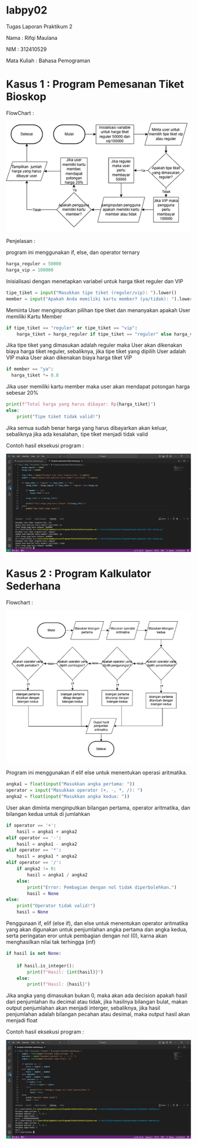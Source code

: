 # labpy02

Tugas Laporan Praktikum 2

Nama : Rifqi Maulana

NIM : 312410529

Mata Kuliah : Bahasa Pemograman

# Kasus 1 : Program Pemesanan Tiket Bioskop

FlowChart :

![gambar](https://github.com/Shikilukeki/Foto/blob/main/FlowchartBioskop.png?raw=true)

Penjelasan :

program ini menggunakan if, else, dan operator ternary

```python
harga_reguler = 50000
harga_vip = 100000
```

Inisialisasi dengan menetapkan variabel untuk harga tiket reguler dan VIP

```python
tipe_tiket = input("Masukkan tipe tiket (reguler/vip): ").lower()
member = input("Apakah Anda memiliki kartu member? (ya/tidak): ").lower()
```

Meminta User menginputkan pilihan tipe tiket dan menanyakan apakah User memiliki Kartu Member

```python
if tipe_tiket == "reguler" or tipe_tiket == "vip":
    harga_tiket = harga_reguler if tipe_tiket == "reguler" else harga_vip
```

Jika tipe tiket yang dimasukan adalah reguler maka User akan dikenakan biaya harga tiket reguler, sebaliknya, jika tipe tiket yang dipilih User adalah VIP maka User akan dikenakan biaya harga tiket VIP

```python
if member == "ya":
  harga_tiket *= 0.8
```

Jika user memiliki kartu member maka user akan mendapat potongan harga sebesar 20%

```python
print(f"Total harga yang harus dibayar: Rp{harga_tiket}")
else:
    print("Tipe tiket tidak valid!")
```

Jika semua sudah benar harga yang harus dibayarkan akan keluar, sebaliknya jika ada kesalahan, tipe tiket menjadi tidak valid

Contoh hasil eksekusi program : 

![gambar](https://github.com/Shikilukeki/Foto/blob/main/pemesanan%20tiket%20bioskop.png?raw=true)

# Kasus 2 : Program Kalkulator Sederhana

Flowchart : 

![Gambar](https://github.com/Shikilukeki/Foto/blob/main/aritmatika%20sederhana%20flowchart.png?raw=true)

Program ini menggunakan if elif else untuk menentukan operasi aritmatika.

```python
angka1 = float(input("Masukkan angka pertama: "))
operator = input("Masukkan operator (+, -, *, /): ")
angka2 = float(input("Masukkan angka kedua: "))
```

User akan diminta menginputkan bilangan pertama, operator aritmatika, dan bilangan kedua untuk di jumlahkan

```python
if operator == '+':
    hasil = angka1 + angka2
elif operator == '-':
    hasil = angka1 - angka2
elif operator == '*':
    hasil = angka1 * angka2
elif operator == '/':
    if angka2 != 0:
        hasil = angka1 / angka2
    else:
        print("Error: Pembagian dengan nol tidak diperbolehkan.")
        hasil = None
else:
    print("Operator tidak valid!")
    hasil = None

```

Penggunaan if, elif (else if), dan else untuk menentukan operator aritmatika yang akan digunakan untuk penjumlahan angka pertama dan angka kedua, serta peringatan eror untuk pembagian dengan nol (0), karna akan menghasilkan nilai tak terhingga (inf)

```python
if hasil is not None:

    if hasil.is_integer():
        print(f"Hasil: {int(hasil)}")
    else:
        print(f"Hasil: {hasil}")
```
Jika angka yang dimasukan bukan 0, maka akan ada decision apakah hasil dari penjumlahan itu decimal atau tidak, jika hasilnya bilangan bulat, makan output penjumlahan akan menjadi interger, sebaliknya, jika hasil penjumlahan adalah bilangan pecahan atau desimal, maka output hasil akan menjadi float

Contoh hasil eksekusi program :

![Gambar](https://github.com/Shikilukeki/Foto/blob/main/Aritmatika%20sederhana.png?raw=true)
